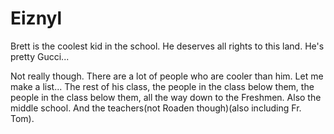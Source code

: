 # Eiznyl
Brett is the coolest kid in the school. He deserves all rights to this land. He's pretty Gucci...

Not really though.
There are a lot of people who are cooler than him.
Let me make a list...
  The rest of his class,
  the people in the class below them,
  the people in the class below them,
  all the way down to the Freshmen.
  Also the middle school.
  And the teachers(not Roaden though)(also including Fr. Tom).
  
